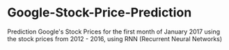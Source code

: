 # Google-Stock-Price-Prediction
Prediction Google's Stock Prices for the first month of January 2017 using the stock prices from 2012 - 2016, using RNN (Recurrent Neural Networks)
